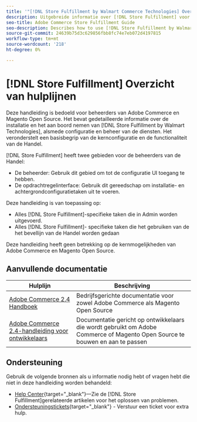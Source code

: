 ```yaml
---
title: '"[!DNL Store Fulfillment by Walmart Commerce Technologies] Overzicht van hulplijnen"'
description: Uitgebreide informatie over [!DNL Store Fulfillment] voor Adobe Commerce- en Magento Open Source-beheerders, inclusief installatie en instapweigering
seo-title: Adobe Commerce Store Fulfillment Guide
seo-description: Describes how to use [!DNL Store Fulfillment by Walmart Technologies] services with Adobe Commerce or Magento Open Source.
source-git-commit: 24639b75d3c629856fbb8fc74e7eb072d4197815
workflow-type: tm+mt
source-wordcount: '218'
ht-degree: 0%

---
```


# [!DNL Store Fulfillment] Overzicht van hulplijnen

Deze handleiding is bedoeld voor beheerders van Adobe Commerce en Magento Open Source. Het bevat gedetailleerde informatie over de installatie en het aan boord nemen van [!DNL Store Fulfillment by Walmart Technologies], alsmede configuratie en beheer van de diensten. Het veronderstelt een basisbegrip van de kernconfiguratie en de functionaliteit van de Handel.

[!DNL Store Fulfillment] heeft twee gebieden voor de beheerders van de Handel:

* De beheerder: Gebruik dit gebied om tot de configuratie UI toegang te hebben.
* De opdrachtregelinterface: Gebruik dit gereedschap om installatie- en achtergrondconfiguratietaken uit te voeren.

Deze handleiding is van toepassing op:

* Alles [!DNL Store Fulfillment]-specifieke taken die in Admin worden uitgevoerd.
* Alles [!DNL Store Fulfillment]- specifieke taken die het gebruiken van de het bevellijn van de Handel worden gedaan

Deze handleiding heeft geen betrekking op de kernmogelijkheden van Adobe Commerce en Magento Open Source.

## Aanvullende documentatie

| Hulplijn | Beschrijving |
|-----------------------------------------------------------------------|---------------------------------------------------------------------------------------------------|
| [Adobe Commerce 2.4 Handboek](https://docs.magento.com/user-guide/) | Bedrijfsgerichte documentatie voor zowel Adobe Commerce als Magento Open Source |
| [Adobe Commerce 2.4-handleiding voor ontwikkelaars](https://devdocs.magento.com/) | Documentatie gericht op ontwikkelaars die wordt gebruikt om Adobe Commerce of Magento Open Source te bouwen en aan te passen |

## Ondersteuning

Gebruik de volgende bronnen als u informatie nodig hebt of vragen hebt die niet in deze handleiding worden behandeld:

* [Help Center](https://support.magento.com/hc/en-us){target=&quot;_blank&quot;}—Zie de [!DNL Store Fulfillment]gerelateerde artikelen voor het oplossen van problemen.
* [Ondersteuningstickets](https://support.magento.com/hc/en-us/articles/360000913794#submit-ticket){target=&quot;_blank&quot;} - Verstuur een ticket voor extra hulp.

